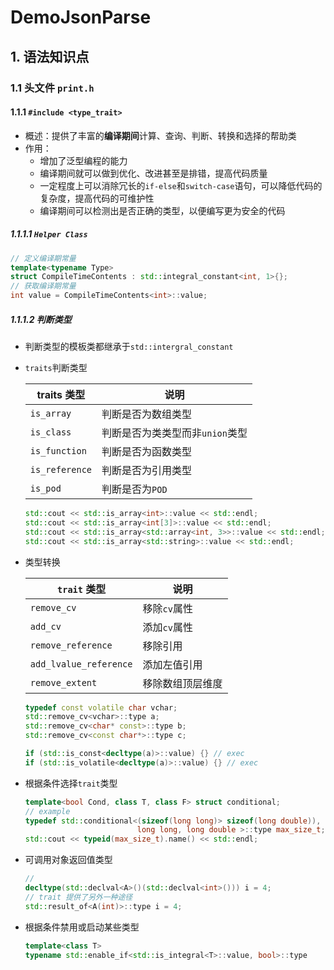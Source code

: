 # DemoJsonParse

## 1. 语法知识点

### 1.1 头文件 `print.h`

#### 1.1.1 `#include <type_trait>`

- 概述：提供了丰富的**编译期间**计算、查询、判断、转换和选择的帮助类
- 作用：
  - 增加了泛型编程的能力
  - 编译期间就可以做到优化、改进甚至是排错，提高代码质量
  - 一定程度上可以消除冗长的`if-else`和`switch-case`语句，可以降低代码的复杂度，提高代码的可维护性
  - 编译期间可以检测出是否正确的类型，以便编写更为安全的代码

##### 1.1.1.1 `Helper Class`

```cpp
// 定义编译期常量
template<typename Type>
struct CompileTimeContents : std::integral_constant<int, 1>{};
// 获取编译期常量
int value = CompileTimeContents<int>::value;
```

##### 1.1.1.2 判断类型

- 判断类型的模板类都继承于`std::intergral_constant`

- `traits`判断类型

  | traits 类型    | 说明                            |
  | -------------- | ------------------------------- |
  | `is_array`     | 判断是否为数组类型              |
  | `is_class`     | 判断是否为类类型而非`union`类型 |
  | `is_function`  | 判断是否为函数类型              |
  | `is_reference` | 判断是否为引用类型              |
  | `is_pod`       | 判断是否为`POD`                 |

  ```cpp
  std::cout << std::is_array<int>::value << std::endl;
  std::cout << std::is_array<int[3]>::value << std::endl;
  std::cout << std::is_array<std::array<int, 3>>::value << std::endl;
  std::cout << std::is_array<std::string>::value << std::endl;
  ```

- 类型转换

  | `trait` 类型           | 说明             |
  | ---------------------- | ---------------- |
  | `remove_cv`            | 移除`cv`属性     |
  | `add_cv`               | 添加`cv`属性     |
  | `remove_reference`     | 移除引用         |
  | `add_lvalue_reference` | 添加左值引用     |
  | `remove_extent`        | 移除数组顶层维度 |

  ```cpp
  typedef const volatile char vchar;
  std::remove_cv<vchar>::type a;
  std::remove_cv<char* const>::type b;
  std::remove_cv<const char*>::type c;
  
  if (std::is_const<decltype(a)>::value) {} // exec
  if (std::is_volatile<decltype(a)>::value) {} // exec
  ```

- 根据条件选择`trait`类型

  ```cpp
  template<bool Cond, class T, class F> struct conditional;
  // example
  typedef std::conditional<(sizeof(long long)> sizeof(long double)), \
                           long long, long double >::type max_size_t;
  std::cout << typeid(max_size_t).name() << std::endl;
  ```

- 可调用对象返回值类型

  ```cpp
  // 
  decltype(std::declval<A>()(std::declval<int>())) i = 4;
  // trait 提供了另外一种途径
  std::result_of<A(int)>::type i = 4;
  ```

- 根据条件禁用或启动某些类型

  ```cpp
  template<class T>
  typename std::enable_if<std::is_integral<T>::value, bool>::type
  ```

  
